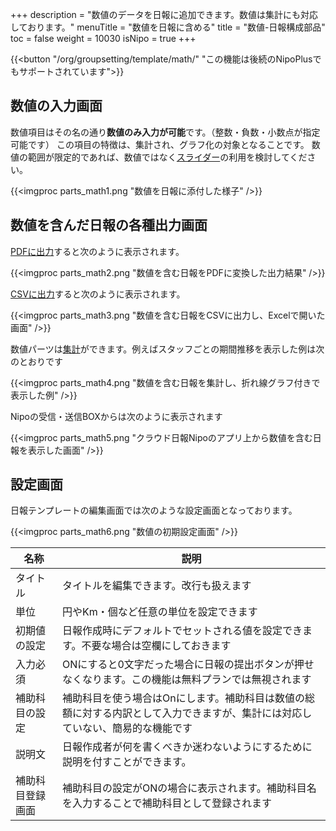 +++
description = "数値のデータを日報に追加できます。数値は集計にも対応しております。"
menuTitle = "数値を日報に含める"
title = "数値-日報構成部品"
toc = false
weight = 10030
isNipo = true
+++

{{<button "/org/groupsetting/template/math/" "この機能は後続のNipoPlusでもサポートされています">}}

## 数値の入力画面

数値項目はその名の通り**数値のみ入力が可能**です。（整数・負数・小数点が指定可能です）
この項目の特徴は、集計され、グラフ化の対象となることです。
数値の範囲が限定的であれば、数値ではなく[スライダー](/old/parts/slide/)の利用を検討してください。

{{<imgproc parts_math1.png "数値を日報に添付した様子" />}}

## 数値を含んだ日報の各種出力画面

[PDFに出力](/old/manual/pdf/)すると次のように表示されます。

{{<imgproc parts_math2.png "数値を含む日報をPDFに変換した出力結果" />}}

[CSVに出力](/old/manual/analytics/)すると次のように表示されます。

{{<imgproc parts_math3.png "数値を含む日報をCSVに出力し、Excelで開いた画面" />}}

数値パーツは[集計](/old/manual/analytics/)ができます。例えばスタッフごとの期間推移を表示した例は次のとおりです

{{<imgproc parts_math4.png "数値を含む日報を集計し、折れ線グラフ付きで表示した例" />}}

Nipoの受信・送信BOXからは次のように表示されます

{{<imgproc parts_math5.png "クラウド日報Nipoのアプリ上から数値を含む日報を表示した画面" />}}

## 設定画面

日報テンプレートの編集画面では次のような設定画面となっております。

{{<imgproc parts_math6.png "数値の初期設定画面" />}}

|名称|説明|
|---|---|
|タイトル|タイトルを編集できます。改行も扱えます|
|単位|円やKm・個など任意の単位を設定できます|
|初期値の設定|日報作成時にデフォルトでセットされる値を設定できます。不要な場合は空欄にしておきます|
|入力必須|ONにすると0文字だった場合に日報の提出ボタンが押せなくなります。この機能は無料プランでは無視されます|
|補助科目の設定|補助科目を使う場合はOnにします。補助科目は数値の総額に対する内訳として入力できますが、集計には対応していない、簡易的な機能です|
|説明文|日報作成者が何を書くべきか迷わないようにするために説明を付すことができます。|
|補助科目登録画面|補助科目の設定がONの場合に表示されます。補助科目名を入力することで補助科目として登録されます|
